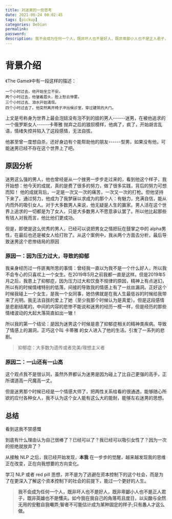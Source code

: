 ```yaml
---
title: 对迷男的一些思考
date: 2021-06-24 00:02:45
tags: [pickup]
categories: Debian
permalink:
password: 
description: 我不会成为任何一个人，既非坏人也不是好人，既非卑鄙小人也不是正人君子，既非英雄也不是懦夫。
---
```


# 背景介绍

《The Game》中有一段这样的描述：

```
一个小时过去，他开始坐立不安。
两个小时过去，他皱着眉头，脸上愁云惨雾。
三个小时过去、泪水开始涌现。
四个小时过去了。他突然离开椅子冲出候诊室，穿过建筑的大门。
```

上文是号称身为世界上最会泡妞没有泡不到的妞的男人------迷男，在被他追求的一个俄罗斯女人------卡蒂雅 抛弃之后的狼狈模样，他病了，疯了，开始胡言乱语，情绪失控并陷入了这段感情，无法自拔。

他甚至曾一度想自杀，还好身边有个能帮助他的朋友------型男，如果没有他，可能迷男已经不存在这个世界上了吧。

## 原因分析

迷男这么强的男人，他也曾经是从一个挫男一步步走过来的，看到他这个样子，我开始想：他今天的成就，真的是费了很多的努力，做了很多实践，背后的努力可想而知！
他的成就背后，一定是一次又一次的痛苦，一次又一次的打枪。但他坚持下来了。通过努力，他成为了我梦寐以求成为的那个人：有魅力，充满自信，能从内而外的吸引女人。对于大多数男人来说，他无疑是人生的赢家。男人活在这个世界上追求的一切都是为了女人，只是大多数男人不愿意承认罢了。所以他比起那些有钱人对我而言，他比他们更成功。

但是，即使是这么优秀的男人，已经可以说把男女之情把玩在鼓掌之中的 alpha男性，在最后也还是被女人给打败了。从这个案例中，我从两个方面去分析，最后导致迷男这个悲惨结局的原因

### 原因一：因为压力过大，导致的抑郁

我亲身经历过一件匪夷所思的事情：曾经我一直以为我不是一个什么好人，所以我不会专心的只喜欢上一个女生。在2019年5月之前我都一直是这样。但是2019年5月之后，我患上了抑郁症，因为压力过大和饮食不规律的原因，精神上有点迷幻，所以有的时候情绪特别的低落，间接的导致我的情感上有了一丝丝漏洞。正好这个时候我碰上一个女生，是我一个女同事，她仿佛就是在我人生最低谷的时候给我带来了光明。我无法自拔的爱上了她（至少我那个时候认为是真爱）。但是这段感情是悲剧结尾的，中间的内容的悲惨不能说和迷男的经历一模一样，但是经历的那些情绪波动的大起大落简直如出一辙！

所以我的第一个结论：是因为迷男这个时候是患了抑郁症相关的精神类疾病。导致了情感上的漏洞，正巧这个叫 卡蒂雅 的女人进入了他的生活。引发了一系列的悲剧。

> 抑郁症：大多数为遗传或者完美/理想主义者

### 原因二：一山还有一山高

这个观点我不是很认同，虽然外界都认为迷男是因为碰上了比自己更强的高手，正所谓道高一尺魔高一丈。

但是迷男那个时候已经是一个情感大师了，把两性关系给看的很通透，能够随心所欲的应付各种女人，我不认为这个女人能有这么大的能耐，能够左右迷男的思想。

## 总结

看到这我不禁感慨

到底有什么理由认为自己很棒了？已经可以了？我已经可以吸引女性了？因为一次的拒绝就放弃了？

从接触 NLP 之后，我已经开始发现，**本我** 在一步步的觉醒，越来越发现我的思维正在改变，正在向我想要的方向变化。

学习 NLP 或者 red pill 思想，并不是为了逃避在资本控制下的这个社会，而是为了在更深入了解这个资本控制下的社会的前提下，能过一个更好的人生。

> **我不会成为任何一个人，既非坏人也不是好人，既非卑鄙小人也不是正人君子，既非英雄也不是懦夫。如今我在我自己的角落苟且度日，以尖酸与全然无用的安慰自我嘲弄;智者不可能估计成为某种固定的样子;只有愚人才这么做。**
